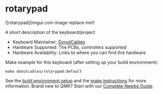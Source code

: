# rotarypad

![rotarypad](imgur.com image replace me!)

A short description of the keyboard/project

* Keyboard Maintainer: [DonutCables](https://github.com/DonutCables)
* Hardware Supported: The PCBs, controllers supported
* Hardware Availability: Links to where you can find this hardware

Make example for this keyboard (after setting up your build environment):

    make donutcables/rotarypad:default

See the [build environment setup](https://docs.qmk.fm/#/getting_started_build_tools) and the [make instructions](https://docs.qmk.fm/#/getting_started_make_guide) for more information. Brand new to QMK? Start with our [Complete Newbs Guide](https://docs.qmk.fm/#/newbs).
